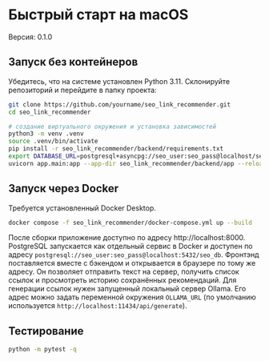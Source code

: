 # Быстрый старт на macOS

Версия: 0.1.0

## Запуск без контейнеров

Убедитесь, что на системе установлен Python 3.11.
Склонируйте репозиторий и перейдите в папку проекта:

```bash
git clone https://github.com/yourname/seo_link_recommender.git
cd seo_link_recommender
```

```bash
# создание виртуального окружения и установка зависимостей
python3 -m venv .venv
source .venv/bin/activate
pip install -r seo_link_recommender/backend/requirements.txt
export DATABASE_URL=postgresql+asyncpg://seo_user:seo_pass@localhost/seo_db
uvicorn app.main:app --app-dir seo_link_recommender/backend/app --reload
```

## Запуск через Docker

Требуется установленный Docker Desktop.

```bash
docker compose -f seo_link_recommender/docker-compose.yml up --build
```

После сборки приложение доступно по адресу http://localhost:8000.
PostgreSQL запускается как отдельный сервис в Docker и доступен по адресу
`postgresql://seo_user:seo_pass@localhost:5432/seo_db`.
Фронтэнд поставляется вместе с бэкендом и открывается в браузере по тому же
адресу. Он позволяет отправить текст на сервер, получить список ссылок и
просмотреть историю сохранённых рекомендаций.
Для генерации ссылок нужен запущенный локальный сервер Ollama. Его адрес можно
задать переменной окружения `OLLAMA_URL` (по умолчанию используется
`http://localhost:11434/api/generate`).

## Тестирование

```bash
python -m pytest -q
```

